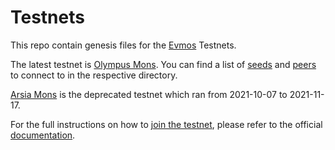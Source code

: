 # Testnets

This repo contain genesis files for the [Evmos](https://github.com/tharsis/evmos) Testnets.

The latest testnet is [Olympus Mons](./olympus_mons). You can find a list of [seeds](https://docs.tendermint.com/master/tendermint-core/using-tendermint.html#seed) and [peers](https://docs.tendermint.com/master/tendermint-core/using-tendermint.html#persistent-peer) to connect to in the respective directory.

[Arsia Mons](./arsia_mons) is the deprecated testnet which ran from 2021-10-07 to 2021-11-17.

For the full instructions on how to [join the testnet](https://evmos.dev/testnet/join.html), please refer to the official [documentation](https://evmos.dev).

